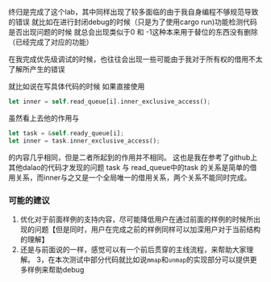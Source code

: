 终归是完成了这个lab，其中同样出现了较多面临的由于我自身编程不够规范导致的错误
就比如在进行封闭debug的时候（只是为了使用cargo run)功能检测代码是否出现问题的时候
就总会出现类似于0 和 -1这种本来用于替位的东西没有删除（已经完成了对应的功能）

在我完成优先级调试的时候，也往往会出现一些可能由于我对于所有权的借用不太了解所产生的错误

就比如说在写具体代码的时候
如果直接使用
```rust
let inner = self.read_queue[i].inner_exclusive_access();
```
虽然看上去他的作用与
```rust
let task = &self.ready_queue[i];
let inner = task.inner_exclusive_access();
```
的内容几乎相同，但是二者所起到的作用并不相同。
这也是我在参考了github上其他dalao的代码才发现的问题
task 与 read_queue中的task 的关系是简单的借用关系，而inner与之又是一个全局唯一的借用关系，两个关系不能同时完成。


### 可能的建议
1. 优化对于前面样例的支持内容，尽可能降低用户在通过前面的样例的时候所出现的问题【但是同时，用户在完成之前的样例同样可以加深用户对于当前结构的理解】
2. 还是与前面说的一样，感觉可以有一个前后贯穿的主线流程，来帮助大家理解。
3，在本次测试中部分代码就比如说`mmap`和`unmap`的实现部分可以提供更多样例来帮助debug



